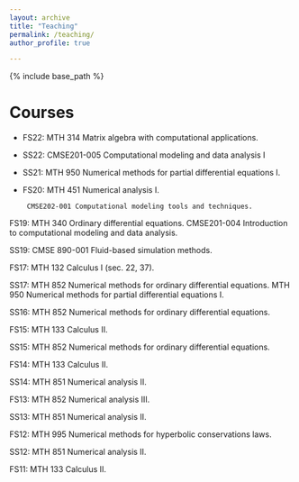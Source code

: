 ```yaml
---
layout: archive
title: "Teaching"
permalink: /teaching/
author_profile: true

---
```


{% include base_path %}

Courses
======
* FS22: MTH 314 Matrix algebra with computational applications.

* SS22: CMSE201-005  Computational modeling and data analysis I   

* SS21: MTH 950 Numerical methods for partial differential equations I.    

* FS20: MTH 451 Numerical analysis I. 
      
       CMSE202-001 Computational modeling tools and techniques.

FS19: MTH 340 Ordinary differential equations. 
      CMSE201-004 Introduction to computational modeling and data analysis.

SS19: CMSE 890-001 Fluid-based simulation methods.

FS17: MTH 132 Calculus I (sec. 22, 37).

SS17: MTH 852 Numerical methods for ordinary differential equations.  MTH 950 Numerical methods for partial differential equations I.

SS16: MTH 852 Numerical methods for ordinary differential equations.

FS15: MTH 133 Calculus II.

SS15: MTH 852 Numerical methods for ordinary differential equations.

FS14: MTH 133 Calculus II.

SS14: MTH 851 Numerical analysis II.

FS13: MTH 852 Numerical analysis III.

SS13: MTH 851 Numerical analysis II.

FS12: MTH 995 Numerical methods for hyperbolic conservations laws.

SS12: MTH 851 Numerical analysis II.

FS11: MTH 133 Calculus II.
